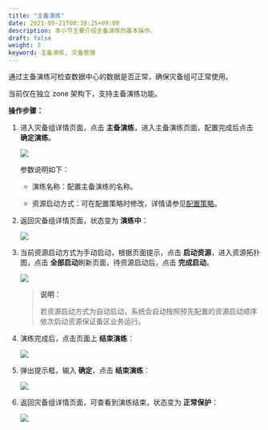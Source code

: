 ```yaml
---
title: "主备演练"
date: 2021-05-21T00:38:25+09:00
description: 本小节主要介绍主备演练的基本操作。
draft: false
weight: 3
keyword: 主备演练, 灾备管理
---
```


通过主备演练可检查数据中心的数据是否正常，确保灾备组可正常使用。

当前仅在独立 zone 架构下，支持主备演练功能。

**操作步骤：**

1. 进入灾备组详情页面，点击 **主备演练**，进入主备演练页面，配置完成后点击 **确定演练**。

   ![](/operation/disaster_recovery/_images/drill_1.png)

   参数说明如下：
   
   - 演练名称：配置主备演练的名称。

   - 资源启动方式：可在配置策略时修改，详情请参见[配置策略](/operation/disaster_recovery/asynchronous/operation/view_details#配置策略)。

2. 返回灾备组详情页面，状态变为 **演练中**：

   ![](/operation/disaster_recovery/_images/drill_2.png)

3. 当前资源启动方式为手动启动，根据页面提示，点击 **启动资源**，进入资源拓扑图，点击 **全部启动**刷新页面，待资源启动后，点击 **完成启动**。

   ![](/operation/disaster_recovery/_images/drill_3.png)

   > **说明：**
   >
   > 若资源启动方式为自动启动，系统会自动按照预先配置的资源启动顺序依次启动资源保证备区业务运行。

4. 演练完成后，点击页面上 **结束演练**：

   ![](/operation/disaster_recovery/_images/drill_4.png)

5. 弹出提示框，输入 **确定**，点击 **结束演练**：

   ![](/operation/disaster_recovery/_images/drill_5.png)

6. 返回灾备组详情页面，可查看到演练结束，状态变为 **正常保护**：

   ![](/operation/disaster_recovery/_images/drill_6.png)
